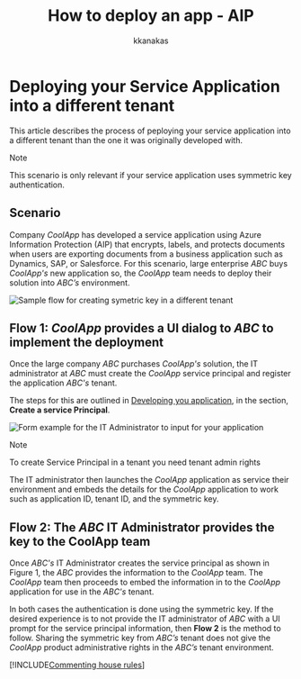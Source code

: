 ﻿---
# required metadata

title: How to deploy an app - AIP
description: This article describes the process of peploying your service application into a different tenant than the one it was originally developed with.
keywords:
author: kkanakas
ms.author: kartikk
manager: mbaldwin
ms.date: 02/27/2017
ms.topic: article
ms.prod:
ms.service: information-protection
ms.technology: techgroup-identity
ms.assetid: 34dc6d6f-cfe4-4848-9b11-8d90c4b38ef7
# optional metadata

#ROBOTS:
audience: developer
#ms.devlang:
ms.reviewer: kartikk
ms.suite: ems
#ms.tgt_pltfrm:
#ms.custom:

---

# Deploying your Service Application into a different tenant

This article describes the process of peploying your service application into a different tenant than the one it was originally developed with.

> [!Note]
> This scenario is only relevant if your service application uses symmetric key authentication.

## Scenario
Company *CoolApp* has developed a service application using Azure Information Protection (AIP) that encrypts, labels, and protects documents when users are exporting documents from a business application such as Dynamics, SAP, or Salesforce. For this scenario, large enterprise *ABC* buys  *CoolApp's* new application so, the *CoolApp* team needs to deploy their solution into *ABC’s* environment. 

![Sample flow for creating symetric key in a different tenant](media/develop/service-app-provision.jpg)

## Flow 1: *CoolApp* provides a UI dialog to *ABC* to implement the deployment

Once the large company *ABC* purchases *CoolApp's* solution, the IT administrator at *ABC* must create the *CoolApp* service principal and register the application *ABC's* tenant. 

The steps for this are outlined in [Developing you application](developing-your-application.md), in the section, **Create a service Principal**.

![Form example for the IT Administrator to input for your application](media/develop/how-to-deploy-app-UI.png)

> [!Note]
> To create Service Principal in a tenant you need tenant admin rights

The IT administrator then launches the *CoolApp* application as service their environment and embeds the details for the *CoolApp* application to work such as application ID, tenant ID, and the symmetric key.

## Flow 2: The *ABC* IT Administrator provides the key to the CoolApp team

Once *ABC's* IT Administrator creates the service principal as shown in Figure 1, the *ABC* provides the information to the *CoolApp* team. The *CoolApp* team then proceeds to embed the information in to the *CoolApp* application for use in the *ABC's* tenant.

In both cases the authentication is done using the symmetric key. If the desired experience is to not provide the IT administrator of *ABC* with a UI prompt for the service principal information, then **Flow 2** is the method to follow. Sharing the symmetric key from *ABC’s* tenant does not give the *CoolApp* product administrative rights in the *ABC’s* tenant environment.

[!INCLUDE[Commenting house rules](../includes/houserules.md)]